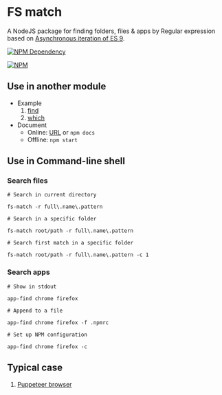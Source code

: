# FS match

A NodeJS package for finding folders, files & apps by Regular expression based on [Asynchronous iteration of ES 9](https://babeljs.io/docs/plugins/transform-async-generator-functions/).

[![NPM Dependency](https://david-dm.org/TechQuery/fs-match.svg)](https://david-dm.org/TechQuery/fs-match)

[![NPM](https://nodei.co/npm/fs-match.png?downloads=true&downloadRank=true&stars=true)](https://nodei.co/npm/fs-match/)



## Use in another module

 - Example
   1. [find](source/find.js)
   2. [which](source/which.js)
 - Document
   - Online: [URL](https://techquery.github.io/fs-match/) or `npm docs`
   - Offline: `npm start`



## Use in Command-line shell


### Search files

```Shell
# Search in current directory

fs-match -r full\.name\.pattern

# Search in a specific folder

fs-match root/path -r full\.name\.pattern

# Search first match in a specific folder

fs-match root/path -r full\.name\.pattern -c 1
```

### Search apps

```Shell
# Show in stdout

app-find chrome firefox

# Append to a file

app-find chrome firefox -f .npmrc

# Set up NPM configuration

app-find chrome firefox -c
```


## Typical case

 1. [Puppeteer browser](https://easywebapp.github.io/puppeteer-browser)
